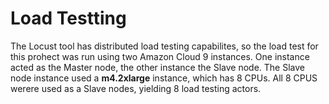 # Load Testting 

The Locust tool has distributed load testing capabilites, so the load test for this prohect was run using two Amazon Cloud 9 instances. One instance acted as the Master node, the other instance the Slave node. The Slave node instance used a **m4.2xlarge** instance,  which has 8 CPUs. All 8 CPUS werere used as a Slave  nodes, yielding 8 load testing actors. 

